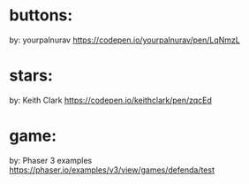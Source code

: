 # buttons:
by: yourpalnurav
https://codepen.io/yourpalnurav/pen/LqNmzL

# stars:
by: Keith Clark
https://codepen.io/keithclark/pen/zqcEd

# game:
by: Phaser 3 examples
https://phaser.io/examples/v3/view/games/defenda/test
